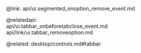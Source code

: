@link: api/ui.segmented_onoption_remove_event.md

@relatedapi:     
	api/ui.tabbar_onbeforetabclose_event.md
    api/link/ui.tabbar_removeoption.md
    
@related: 
	desktop/controls.md#tabbar
    